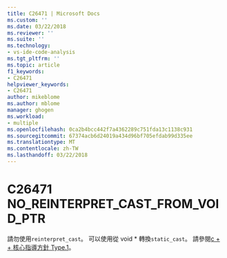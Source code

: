 ```yaml
---
title: C26471 | Microsoft Docs
ms.custom: ''
ms.date: 03/22/2018
ms.reviewer: ''
ms.suite: ''
ms.technology:
- vs-ide-code-analysis
ms.tgt_pltfrm: ''
ms.topic: article
f1_keywords:
- C26471
helpviewer_keywords:
- C26471
author: mikeblome
ms.author: mblome
manager: ghogen
ms.workload:
- multiple
ms.openlocfilehash: 0ca2b4bcc442f7a4362289c751fda13c1138c931
ms.sourcegitcommit: 67374acb6d24019a434d96bf705efdab99d335ee
ms.translationtype: MT
ms.contentlocale: zh-TW
ms.lasthandoff: 03/22/2018
---
```

# <a name="c26471-noreinterpretcastfromvoidptr"></a>C26471 NO_REINTERPRET_CAST_FROM_VOID_PTR

請勿使用`reinterpret_cast`。 可以使用從 void * 轉換`static_cast`。 請參閱[c + + 核心指導方針 Type.1](https://github.com/isocpp/CppCoreGuidelines/blob/master/CppCoreGuidelines.md#Pro-type-reinterpretcast)。
